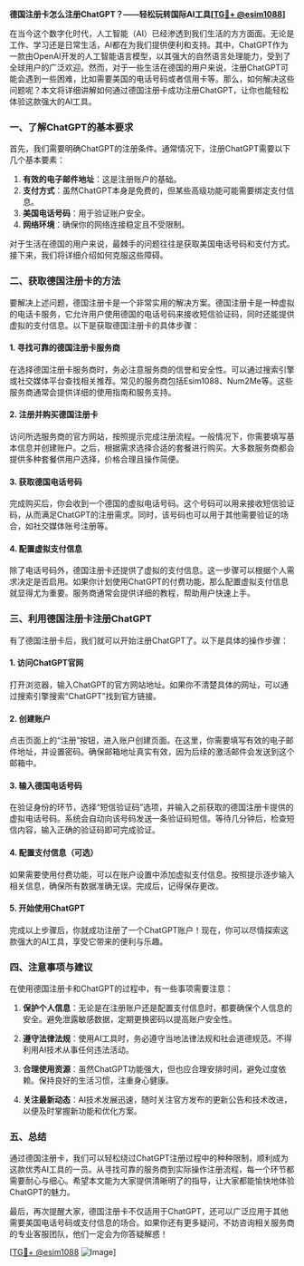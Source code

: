 **德国注册卡怎么注册ChatGPT？——轻松玩转国际AI工具[[TG💪+ @esim1088](https://t.me/s/esim1088)]**

在当今这个数字化时代，人工智能（AI）已经渗透到我们生活的方方面面。无论是工作、学习还是日常生活，AI都在为我们提供便利和支持。其中，ChatGPT作为一款由OpenAI开发的人工智能语言模型，以其强大的自然语言处理能力，受到了全球用户的广泛欢迎。然而，对于一些生活在德国的用户来说，注册ChatGPT可能会遇到一些困难，比如需要美国的电话号码或者信用卡等。那么，如何解决这些问题呢？本文将详细讲解如何通过德国注册卡成功注册ChatGPT，让你也能轻松体验这款强大的AI工具。

### 一、了解ChatGPT的基本要求

首先，我们需要明确ChatGPT的注册条件。通常情况下，注册ChatGPT需要以下几个基本要素：

1. **有效的电子邮件地址**：这是注册账户的基础。
2. **支付方式**：虽然ChatGPT本身是免费的，但某些高级功能可能需要绑定支付信息。
3. **美国电话号码**：用于验证账户安全。
4. **网络环境**：确保你的网络连接稳定且不受限制。

对于生活在德国的用户来说，最棘手的问题往往是获取美国电话号码和支付方式。接下来，我们将详细介绍如何克服这些障碍。

### 二、获取德国注册卡的方法

要解决上述问题，德国注册卡是一个非常实用的解决方案。德国注册卡是一种虚拟的电话卡服务，它允许用户使用德国的电话号码来接收短信验证码，同时还能提供虚拟的支付信息。以下是获取德国注册卡的具体步骤：

#### 1. 寻找可靠的德国注册卡服务商

在选择德国注册卡服务商时，务必注意服务商的信誉和安全性。可以通过搜索引擎或社交媒体平台查找相关推荐。常见的服务商包括Esim1088、Num2Me等。这些服务商通常会提供详细的使用指南和服务支持。

#### 2. 注册并购买德国注册卡

访问所选服务商的官方网站，按照提示完成注册流程。一般情况下，你需要填写基本信息并创建账户。之后，根据需求选择合适的套餐进行购买。大多数服务商都会提供多种套餐供用户选择，价格合理且操作简便。

#### 3. 获取德国电话号码

完成购买后，你会收到一个德国的虚拟电话号码。这个号码可以用来接收短信验证码，从而满足ChatGPT的注册需求。同时，该号码也可以用于其他需要验证的场合，如社交媒体账号注册等。

#### 4. 配置虚拟支付信息

除了电话号码外，德国注册卡还提供了虚拟的支付信息。这一步骤可以根据个人需求决定是否启用。如果你计划使用ChatGPT的付费功能，那么配置虚拟支付信息就显得尤为重要。服务商通常会提供详细的教程，帮助用户快速上手。

### 三、利用德国注册卡注册ChatGPT

有了德国注册卡后，我们就可以开始注册ChatGPT了。以下是具体的操作步骤：

#### 1. 访问ChatGPT官网

打开浏览器，输入ChatGPT的官方网站地址。如果你不清楚具体的网址，可以通过搜索引擎搜索“ChatGPT”找到官方链接。

#### 2. 创建账户

点击页面上的“注册”按钮，进入账户创建页面。在这里，你需要填写有效的电子邮件地址，并设置密码。确保邮箱地址真实有效，因为后续的激活邮件会发送到这个邮箱中。

#### 3. 输入德国电话号码

在验证身份的环节，选择“短信验证码”选项，并输入之前获取的德国注册卡提供的虚拟电话号码。系统会自动向该号码发送一条验证码短信。等待几分钟后，检查短信内容，输入正确的验证码即可完成验证。

#### 4. 配置支付信息（可选）

如果需要使用付费功能，可以在账户设置中添加虚拟支付信息。按照提示逐步输入相关信息，确保所有数据准确无误。完成后，记得保存更改。

#### 5. 开始使用ChatGPT

完成以上步骤后，你就成功注册了一个ChatGPT账户！现在，你可以尽情探索这款强大的AI工具，享受它带来的便利与乐趣。

### 四、注意事项与建议

在使用德国注册卡和ChatGPT的过程中，有一些事项需要注意：

1. **保护个人信息**：无论是在注册账户还是配置支付信息时，都要确保个人信息的安全。避免泄露敏感数据，定期更换密码以提高账户安全性。

2. **遵守法律法规**：使用AI工具时，务必遵守当地法律法规和社会道德规范。不得利用AI技术从事任何违法活动。

3. **合理使用资源**：虽然ChatGPT功能强大，但也应合理安排时间，避免过度依赖。保持良好的生活习惯，注重身心健康。

4. **关注最新动态**：AI技术发展迅速，随时关注官方发布的更新公告和技术改进，以便及时掌握新功能和优化方案。

### 五、总结

通过德国注册卡，我们可以轻松绕过ChatGPT注册过程中的种种限制，顺利成为这款优秀AI工具的一员。从寻找可靠的服务商到实际操作注册流程，每一个环节都需要耐心与细心。希望本文能为大家提供清晰明了的指导，让大家都能愉快地体验ChatGPT的魅力。

最后，再次提醒大家，德国注册卡不仅适用于ChatGPT，还可以广泛应用于其他需要美国电话号码或支付信息的场合。如果你还有更多疑问，不妨咨询相关服务商的专业客服团队，他们一定会为你答疑解惑！

[[TG💪+ @esim1088](https://t.me/s/esim1088) ![Image](https://i.postimg.cc/4NQfJmqS/Snipaste-2025-05-13-00-14-12.png)]